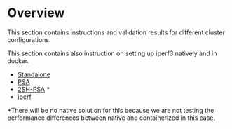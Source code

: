 # Overview

This section contains instructions and validation results for different cluster configurations.

This section contains also instruction on setting up iperf3 natively and in docker.

* [Standalone](https://github.com/Asim-A/scaling-wiz/tree/master/cluster-configs/standalone)
* [PSA](https://github.com/Asim-A/scaling-wiz/tree/master/cluster-configs/psa)
* [2SH-PSA](https://githubcom/Asim-A/scaling-wiz/tree/master/cluster-configs/2sh-psa) \*
* [iperf](https://githubcom/Asim-A/scaling-wiz/tree/master/cluster-configs/iperf)

*There will be no native solution for this because we are not testing the performance differences between native and containerized in this case.
